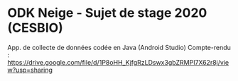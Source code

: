 # ODK Neige - Sujet de stage 2020 (CESBIO)
 App. de collecte de données codée en Java (Android Studio)
 Compte-rendu : https://drive.google.com/file/d/1P8oHH_KjfgRzLDswx3gbZRMPI7X62r8j/view?usp=sharing
